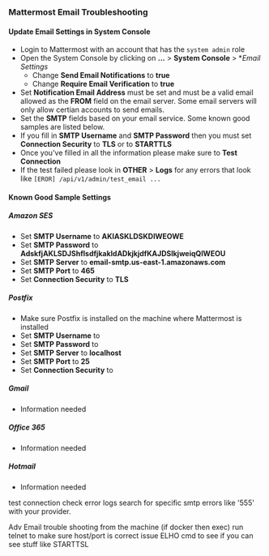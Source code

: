 ### Mattermost Email Troubleshooting

#### Update Email Settings in System Console
* Login to Mattermost with an account that has the `system admin` role
* Open the System Console by clicking on **...** > **System Console** > **Email Settings*
    * Change **Send Email Notifications** to **true**
    * Change **Require Email Verification** to **true**
* Set **Notification Email Address** must be set and must be a valid email allowed as the **FROM** field on the email server.  Some email servers will only allow certian accounts to send emails.
* Set the **SMTP** fields based on your email service.  Some known good samples are listed below.
* If you fill in **SMTP Username** and **SMTP Password** then you must set **Connection Security** to **TLS** or to **STARTTLS**
* Once you've filled in all the information please make sure to **Test Connection**
* If the test failed please look in **OTHER** > **Logs** for any errors that look like `[EROR] /api/v1/admin/test_email ...`

#### Known Good Sample Settings

##### Amazon SES
* Set **SMTP Username** to **AKIASKLDSKDIWEOWE**
* Set **SMTP Password** to **AdskfjAKLSDJShflsdfjkakldADkjkjdfKAJDSlkjweiqQIWEOU**
* Set **SMTP Server** to **email-smtp.us-east-1.amazonaws.com**
* Set **SMTP Port** to **465**
* Set **Connection Security** to **TLS**

##### Postfix
* Make sure Postfix is installed on the machine where Mattermost is installed
* Set **SMTP Username** to **<empty>**
* Set **SMTP Password** to **<empty>**
* Set **SMTP Server** to **localhost**
* Set **SMTP Port** to **25**
* Set **Connection Security** to **<empty>**

##### Gmail
* Information needed

##### Office 365
* Information needed

##### Hotmail
* Information needed


test connection
check error logs
search for specific smtp errors like '555' with your provider.

Adv Email trouble shooting
from the machine (if docker then exec)
run telnet to make sure host/port is correct
issue ELHO cmd to see if you can see stuff like STARTTSL


